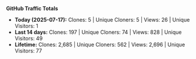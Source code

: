 
**GitHub Traffic Totals**

- **Today (2025-07-17):** Clones: 5 | Unique Cloners: 5 | Views: 26 | Unique Visitors: 1
- **Last 14 days:** Clones: 197 | Unique Cloners: 74 | Views: 828 | Unique Visitors: 49
- **Lifetime:** Clones: 2,685 | Unique Cloners: 562 | Views: 2,696 | Unique Visitors: 77
